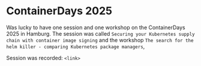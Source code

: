# ContainerDays 2025

Was lucky to have one session and one workshop on the ContainerDays 2025 in Hamburg. The session was called `Securing your Kubernetes supply chain with container image signing` and the workshop `The search for the helm killer - comparing Kubernetes package managers`,

Session was recorded: `<link>`

